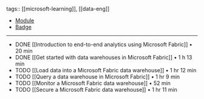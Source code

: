 tags:: [[microsoft-learning]], [[data-eng]]

- [Module](https://learn.microsoft.com/training/paths/work-with-data-warehouses-using-microsoft-fabric/)
- [Badge]()
- ---
- DONE [[Introduction to end-to-end analytics using Microsoft Fabric]] • 20 min
- DONE [[Get started with data warehouses in Microsoft Fabric]] • 1 h 13 min
- TODO [[Load data into a Microsoft Fabric data warehouse]] • 1 hr 12 min
- TODO [[Query a data warehouse in Microsoft Fabric]] • 1 hr 9 min
- TODO [[Monitor a Microsoft Fabric data warehouse]] • 52 min
- TODO [[Secure a Microsoft Fabric data warehouse]] • 1 hr 11 min
